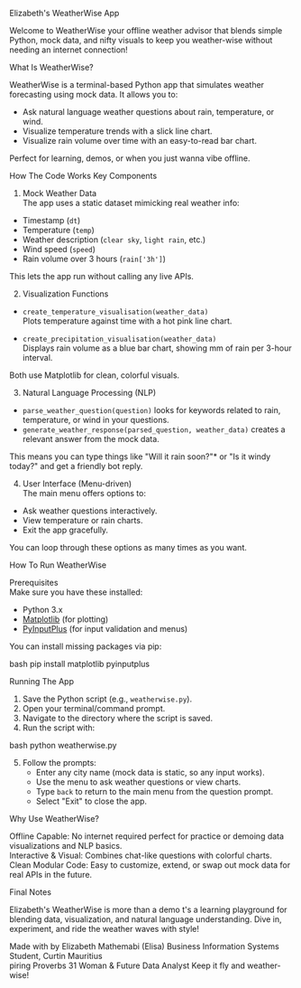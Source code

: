  Elizabeth's WeatherWise App 

Welcome to WeatherWise your offline weather advisor that blends simple Python, mock data, and nifty visuals to keep you weather-wise without needing an internet connection!


What Is WeatherWise?

WeatherWise is a terminal-based Python app that simulates weather forecasting using mock data. It allows you to:

- Ask natural language weather questions about rain, temperature, or wind.  
- Visualize temperature trends with a slick line chart.  
- Visualize rain volume over time with an easy-to-read bar chart.

Perfect for learning, demos, or when you just wanna vibe offline.


How The Code Works Key Components

1. Mock Weather Data  
The app uses a static dataset mimicking real weather info:  
- Timestamp (`dt`)  
- Temperature (`temp`)  
- Weather description (`clear sky`, `light rain`, etc.)  
- Wind speed (`speed`)  
- Rain volume over 3 hours (`rain['3h']`)

This lets the app run without calling any live APIs.

 2. Visualization Functions  
- `create_temperature_visualisation(weather_data)`  
  Plots temperature against time with a hot pink line chart.  

- `create_precipitation_visualisation(weather_data)`  
  Displays rain volume as a blue bar chart, showing mm of rain per 3-hour interval.

Both use Matplotlib for clean, colorful visuals.

 3. Natural Language Processing (NLP)  
- `parse_weather_question(question)` looks for keywords related to rain, temperature, or wind in your questions.  
- `generate_weather_response(parsed_question, weather_data)` creates a relevant answer from the mock data.

This means you can type things like "Will it rain soon?"* or "Is it windy today?" and get a friendly bot reply.

4. User Interface (Menu-driven)  
The main menu offers options to:  
- Ask weather questions interactively.  
- View temperature or rain charts.  
- Exit the app gracefully.

You can loop through these options as many times as you want.


How To Run WeatherWise

 Prerequisites  
Make sure you have these installed:

- Python 3.x  
- [Matplotlib](https://matplotlib.org/stable/users/installing.html) (for plotting)  
- [PyInputPlus](https://pypi.org/project/PyInputPlus/) (for input validation and menus)

You can install missing packages via pip:

bash
pip install matplotlib pyinputplus


 Running The App

1. Save the Python script (e.g., `weatherwise.py`).  
2. Open your terminal/command prompt.  
3. Navigate to the directory where the script is saved.  
4. Run the script with:

bash
python weatherwise.py


5. Follow the prompts:  
   - Enter any city name (mock data is static, so any input works).  
   - Use the menu to ask weather questions or view charts.  
   - Type `back` to return to the main menu from the question prompt.  
   - Select "Exit" to close the app.


 Why Use WeatherWise?

Offline Capable: No internet required perfect for practice or demoing data visualizations and NLP basics.  
  Interactive & Visual: Combines chat-like questions with colorful charts.  
  Clean Modular Code: Easy to customize, extend, or swap out mock data for real APIs in the future.


 Final Notes

Elizabeth's WeatherWise is more than a demo t's a learning playground for blending data, visualization, and natural language understanding. Dive in, experiment, and ride the weather waves with style!


Made with  by Elizabeth Mathemabi (Elisa) 
Business Information Systems Student, Curtin Mauritius  
piring Proverbs 31 Woman & Future Data Analyst 
Keep it fly and weather-wise! 

